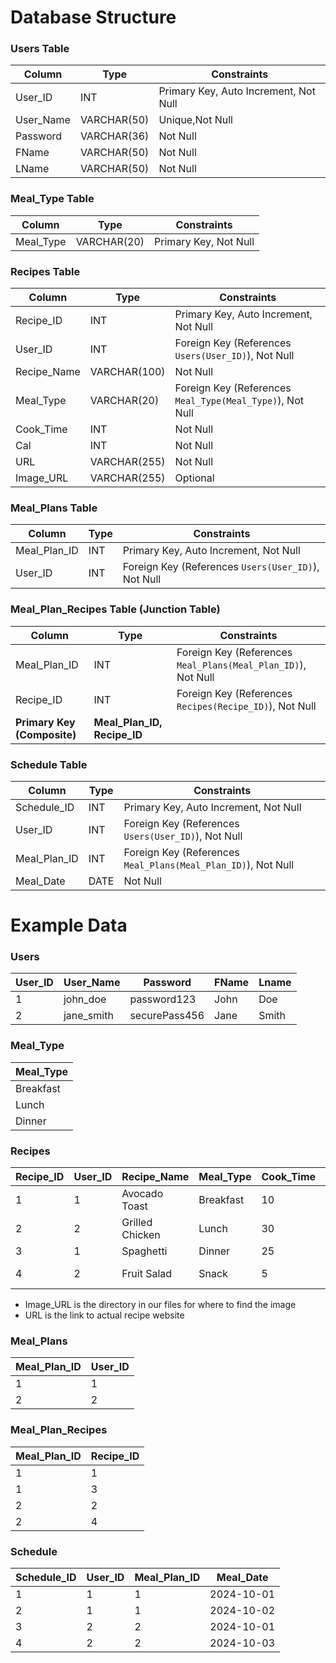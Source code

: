 # Database Structure

### Users Table
| Column      | Type         | Constraints           |
|-------------|--------------|-----------------------|
| User_ID     | INT          | Primary Key, Auto Increment, Not Null |
| User_Name   | VARCHAR(50)  | Unique,Not Null             |
| Password    | VARCHAR(36)  | Not Null             |
|FName        | VARCHAR(50)  |Not Null              |
|LName        | VARCHAR(50)  |Not Null     |

### Meal_Type Table
| Column      | Type         | Constraints           |
|-------------|--------------|-----------------------|
| Meal_Type   | VARCHAR(20)  | Primary Key, Not Null |

### Recipes Table
| Column       | Type          | Constraints                     |
|--------------|---------------|---------------------------------|
| Recipe_ID    | INT           | Primary Key, Auto Increment, Not Null |
| User_ID      | INT           | Foreign Key (References `Users(User_ID)`), Not Null |
| Recipe_Name  | VARCHAR(100)  | Not Null                        |
| Meal_Type    | VARCHAR(20)   | Foreign Key (References `Meal_Type(Meal_Type)`), Not Null |
| Cook_Time    | INT           | Not Null                        |
| Cal          | INT           | Not Null                        |
| URL          | VARCHAR(255)  | Not Null                        |
| Image_URL    | VARCHAR(255)  | Optional                        |

### Meal_Plans Table
| Column        | Type         | Constraints                     |
|---------------|--------------|---------------------------------|
| Meal_Plan_ID  | INT          | Primary Key, Auto Increment, Not Null |
| User_ID       | INT          | Foreign Key (References `Users(User_ID)`), Not Null |

### Meal_Plan_Recipes Table (Junction Table)
| Column        | Type         | Constraints                    |
|---------------|--------------|--------------------------------|
| Meal_Plan_ID  | INT          | Foreign Key (References `Meal_Plans(Meal_Plan_ID)`), Not Null |
| Recipe_ID     | INT          | Foreign Key (References `Recipes(Recipe_ID)`), Not Null |
| **Primary Key (Composite)** | **Meal_Plan_ID, Recipe_ID** | |

### Schedule Table
| Column        | Type         | Constraints                    |
|---------------|--------------|--------------------------------|
| Schedule_ID   | INT          | Primary Key, Auto Increment, Not Null |
| User_ID       | INT          | Foreign Key (References `Users(User_ID)`), Not Null |
| Meal_Plan_ID  | INT          | Foreign Key (References `Meal_Plans(Meal_Plan_ID)`), Not Null |
| Meal_Date     | DATE         | Not Null                       |

# Example Data 
### Users
| User_ID | User_Name  | Password       | FName  | Lname  |
|---------|------------|----------------|--------|--------|
| 1       | john_doe   | password123    |John    |Doe     |
| 2       | jane_smith | securePass456  |Jane    |Smith   |

### Meal_Type
| Meal_Type    |
|--------------|
| Breakfast    |
| Lunch        |
| Dinner       |


### Recipes
| Recipe_ID | User_ID | Recipe_Name      | Meal_Type | Cook_Time | Cal | URL                       | Image_URL              |
|-----------|---------|------------------|-----------|-----------|-----|---------------------------|-------------------------|
| 1         | 1       | Avocado Toast    | Breakfast | 10        | 250 | example.com/avocado-toast | images/avocado.jpg  |
| 2         | 2       | Grilled Chicken  | Lunch     | 30        | 400 | example.com/grilled-chicken | images/chicken.jpg  |
| 3         | 1       | Spaghetti        | Dinner    | 25        | 600 | example.com/spaghetti     | images/spaghetti.jpg |
| 4         | 2       | Fruit Salad      | Snack     | 5         | 150 | example.com/fruit-salad   | images/fruit.jpg     |

* Image_URL is the directory in our files for where to find the image 
* URL is the link to actual recipe website 

### Meal_Plans
| Meal_Plan_ID | User_ID |
|--------------|---------|
| 1            | 1       |
| 2            | 2       |

### Meal_Plan_Recipes
| Meal_Plan_ID | Recipe_ID |
|--------------|-----------|
| 1            | 1         |
| 1            | 3         |
| 2            | 2         |
| 2            | 4         |

### Schedule
| Schedule_ID | User_ID | Meal_Plan_ID | Meal_Date  |
|-------------|---------|--------------|------------|
| 1           | 1       | 1            | 2024-10-01 |
| 2           | 1       | 1            | 2024-10-02 |
| 3           | 2       | 2            | 2024-10-01 |
| 4           | 2       | 2            | 2024-10-03 |
